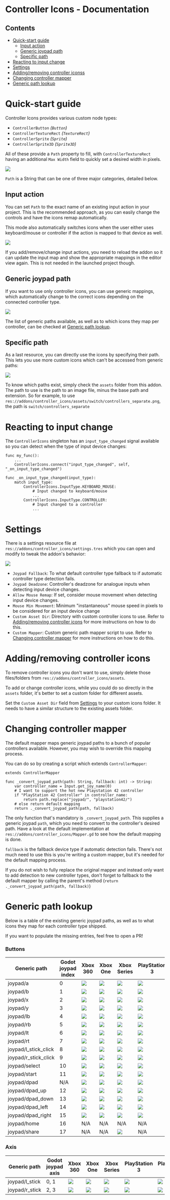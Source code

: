 # Controller Icons - Documentation

## Contents

- [Quick-start guide](#quick-start-guide)
	- [Input action](#input-action)
	- [Generic joypad path](#generic-joypad-path)
	- [Specific path](#specific-path)
- [Reacting to input change](#reacting-to-input-change)
- [Settings](#settings)
- [Adding/removing controller iconss](#addingremoving-controller-icons)
- [Changing controller mapper](#changing-controller-mapper)
- [Generic path lookup](#generic-path-lookup)


# Quick-start guide

Controller Icons provides various custom node types:

- `ControllerButton` _(`Button`)_
- `ControllerTextureRect` _(`TextureRect`)_
- `ControllerSprite` _(`Sprite`)_
- `ControllerSprite3D` _(`Sprite3D`)_

All of these provide a `Path` property to fill, with `ControllerTextureRect` having an additional `Max Width` field to quickly set a desired width in pixels.

![](screenshots/docs/path.png)

`Path` is a String that can be one of three major categories, detailed below.

## Input action

You can set `Path` to the exact name of an existing input action in your project. This is the recommended approach, as you can easily change the controls and have the icons remap automatically.

This mode also automatically switches icons when the user either uses keyboard/mouse or controller if the action is mapped to that device as well.

![](screenshots/docs/input_action.gif)

If you add/remove/change input actions, you need to reload the addon so it can update the input map and show the appropriate mappings in the editor view again. This is not needed in the launched project though.

## Generic joypad path

If you want to use only controller icons, you can use generic mappings, which automatically change to the correct icons depending on the connected controller type.

![](screenshots/docs/generic_path.gif)

The list of generic paths available, as well as to which icons they map per controller, can be checked at [Generic path lookup](#generic-path-lookup).

## Specific path

As a last resource, you can directly use the icons by specifying their path. This lets you use more custom icons which can't be accessed from generic paths:

![](screenshots/docs/specific_path.png)

To know which paths exist, simply check the `assets` folder from this addon. The path to use is the path to an image file, minus the base path and extension. So for example, to use `res://addons/controller_icons/assets/switch/controllers_separate.png`, the path is `switch/controllers_separate`

# Reacting to input change

The `ControllerIcons` singleton has an `input_type_changed` signal available so you can detect when the type of input device changes:

```gdscript
func my_func():
	...
	ControllerIcons.connect("input_type_changed", self, "_on_input_type_changed")

func _on_input_type_changed(input_type):
	match input_type:
		ControllerIcons.InputType.KEYBOARD_MOUSE:
			# Input changed to keyboard/mouse
			...
		ControllerIcons.InputType.CONTROLLER:
			# Input changed to a controller
			...

```
# Settings

There is a settings resource file at `res://addons/controller_icons/settings.tres` which you can open and modify to tweak the addon's behavior:

![](screenshots/docs/settings.png)

- `Joypad Fallback`: To what default controller type fallback to if automatic controller type detection fails.
- `Joypad Deadzone`: Controller's deadzone for analogue inputs when detecting input device changes.
- `Allow Mouse Remap`: If set, consider mouse movement when detecting input device changes.
- `Mouse Min Movement`: Minimum "instantaneous" mouse speed in pixels to be considered for an input device change
- `Custom Asset Dir`: Directory with custom controller icons to use. Refer to [Adding/removing controller icons](#addingremoving-controller-icons) for more instructions on how to do this.
- `Custom Mapper`: Custom generic path mapper script to use. Refer to [Changing controller mapper](#changing-controller-mapper) for more instructions on how to do this.

# Adding/removing controller icons

To remove controller icons you don't want to use, simply delete those files/folders from `res://addons/controller_icons/assets`.

To add or change controller icons, while you could do so directly in the `assets` folder, it's better to set a custom folder for different assets.

Set the `Custom Asset Dir` field from [Settings]() to your custom icons folder. It needs to have a similar structure to the existing assets folder.

# Changing controller mapper

The default mapper maps generic joypad paths to a bunch of popular controllers available. However, you may wish to override this mapping process.

You can do so by creating a script which extends `ControllerMapper`:

```gdscript
extends ControllerMapper

func _convert_joypad_path(path: String, fallback: int) -> String:
	var controller_name = Input.get_joy_name(0)
	# I want to support the hot new Playstation 42 controller
	if "PlayStation 42 Controller" in controller_name:
		return path.replace("joypad/", "playstation42/")
	# else return default mapping
	return ._convert_joypad_path(path, fallback)
```

The only function that's mandatory is `_convert_joypad_path`. This supplies a generic joypad `path`, which you need to convert to the controller's desired path. Have a look at the default implementation at `res://addons/controller_icons/Mapper.gd` to see how the default mapping is done.

`fallback` is the fallback device type if automatic detection fails. There's not much need to use this is you're writing a custom mapper, but it's needed for the default mapping process.

If you do not wish to fully replace the original mapper and instead only want to add detection to new controller types, don't forget to fallback to the default mapper by calling the parent's method (`return ._convert_joypad_path(path, fallback)`)

# Generic path lookup

Below is a table of the existing generic joypad paths, as well as to what icons they map for each controller type shipped.

If you want to populate the missing entries, feel free to open a PR!

### Buttons

| Generic path | Godot joypad index | Xbox 360 | Xbox One | Xbox Series | PlayStation 3 | PlayStation 4 | PlayStation 5 | Nintendo Switch Controller | Nintendo Switch Joy-Con | Steam Controller | Amazon Luna | Google Stadia |
| --- | --- | --- | --- | --- | --- | --- | --- | --- | --- | --- | --- | --- |
| joypad/a | 0 | ![](addons/controller_icons/assets/xbox360/a.png) | ![](addons/controller_icons/assets/xboxone/a.png) | ![](addons/controller_icons/assets/xboxseries/a.png) | ![](addons/controller_icons/assets/ps3/cross.png) | ![](addons/controller_icons/assets/ps4/cross.png) | ![](addons/controller_icons/assets/ps5/cross.png) | ![](addons/controller_icons/assets/switch/b.png) | ![](addons/controller_icons/assets/switch/b.png) | ![](addons/controller_icons/assets/steam/a.png) | ![](addons/controller_icons/assets/luna/a.png) | ![](addons/controller_icons/assets/stadia/a.png) |
| joypad/b | 1 | ![](addons/controller_icons/assets/xbox360/b.png) | ![](addons/controller_icons/assets/xboxone/b.png) | ![](addons/controller_icons/assets/xboxseries/b.png) | ![](addons/controller_icons/assets/ps3/circle.png) | ![](addons/controller_icons/assets/ps4/circle.png) | ![](addons/controller_icons/assets/ps5/circle.png) | ![](addons/controller_icons/assets/switch/a.png) | ![](addons/controller_icons/assets/switch/a.png) | ![](addons/controller_icons/assets/steam/b.png) | ![](addons/controller_icons/assets/luna/b.png) | ![](addons/controller_icons/assets/stadia/b.png) |
| joypad/x | 2 | ![](addons/controller_icons/assets/xbox360/x.png) | ![](addons/controller_icons/assets/xboxone/x.png) | ![](addons/controller_icons/assets/xboxseries/x.png) | ![](addons/controller_icons/assets/ps3/square.png) | ![](addons/controller_icons/assets/ps4/square.png) | ![](addons/controller_icons/assets/ps5/square.png) | ![](addons/controller_icons/assets/switch/y.png) | ![](addons/controller_icons/assets/switch/y.png) | ![](addons/controller_icons/assets/steam/x.png) | ![](addons/controller_icons/assets/luna/x.png) | ![](addons/controller_icons/assets/stadia/x.png) |
| joypad/y | 3 | ![](addons/controller_icons/assets/xbox360/y.png) | ![](addons/controller_icons/assets/xboxone/y.png) | ![](addons/controller_icons/assets/xboxseries/y.png) | ![](addons/controller_icons/assets/ps3/triangle.png) | ![](addons/controller_icons/assets/ps4/triangle.png) | ![](addons/controller_icons/assets/ps5/triangle.png) | ![](addons/controller_icons/assets/switch/x.png) | ![](addons/controller_icons/assets/switch/x.png) | ![](addons/controller_icons/assets/steam/y.png) | ![](addons/controller_icons/assets/luna/y.png) | ![](addons/controller_icons/assets/stadia/y.png) |
| joypad/lb | 4 | ![](addons/controller_icons/assets/xbox360/lb.png) | ![](addons/controller_icons/assets/xboxone/lb.png) | ![](addons/controller_icons/assets/xboxseries/lb.png) | ![](addons/controller_icons/assets/ps3/l1.png) | ![](addons/controller_icons/assets/ps4/l1.png) | ![](addons/controller_icons/assets/ps5/l1.png) | ![](addons/controller_icons/assets/switch/lb.png) | ![](addons/controller_icons/assets/switch/lb.png) | ![](addons/controller_icons/assets/steam/lb.png) | ![](addons/controller_icons/assets/luna/lb.png) | ![](addons/controller_icons/assets/stadia/l1.png) |
| joypad/rb | 5 | ![](addons/controller_icons/assets/xbox360/rb.png) | ![](addons/controller_icons/assets/xboxone/rb.png) | ![](addons/controller_icons/assets/xboxseries/rb.png) | ![](addons/controller_icons/assets/ps3/r1.png) | ![](addons/controller_icons/assets/ps4/r1.png) | ![](addons/controller_icons/assets/ps5/r1.png) | ![](addons/controller_icons/assets/switch/rb.png) | ![](addons/controller_icons/assets/switch/rb.png) | ![](addons/controller_icons/assets/steam/rb.png) | ![](addons/controller_icons/assets/luna/rb.png) | ![](addons/controller_icons/assets/stadia/r1.png) |
| joypad/lt | 6 | ![](addons/controller_icons/assets/xbox360/lt.png) | ![](addons/controller_icons/assets/xboxone/lt.png) | ![](addons/controller_icons/assets/xboxseries/lt.png) | ![](addons/controller_icons/assets/ps3/l2.png) | ![](addons/controller_icons/assets/ps4/l2.png) | ![](addons/controller_icons/assets/ps5/l2.png) | ![](addons/controller_icons/assets/switch/lt.png) | ![](addons/controller_icons/assets/switch/lt.png) | ![](addons/controller_icons/assets/steam/lt.png) | ![](addons/controller_icons/assets/luna/lt.png) | ![](addons/controller_icons/assets/stadia/l2.png) |
| joypad/rt | 7 | ![](addons/controller_icons/assets/xbox360/rt.png) | ![](addons/controller_icons/assets/xboxone/rt.png) | ![](addons/controller_icons/assets/xboxseries/rt.png) | ![](addons/controller_icons/assets/ps3/r2.png) | ![](addons/controller_icons/assets/ps4/r2.png) | ![](addons/controller_icons/assets/ps5/r2.png) | ![](addons/controller_icons/assets/switch/rt.png) | ![](addons/controller_icons/assets/switch/rt.png) | ![](addons/controller_icons/assets/steam/rt.png) | ![](addons/controller_icons/assets/luna/rt.png) | ![](addons/controller_icons/assets/stadia/r2.png) |
| joypad/l_stick_click | 8 | ![](addons/controller_icons/assets/xbox360/l_stick_click.png) | ![](addons/controller_icons/assets/xboxone/l_stick_click.png) | ![](addons/controller_icons/assets/xboxseries/l_stick_click.png) | ![](addons/controller_icons/assets/ps3/l_stick_click.png) | ![](addons/controller_icons/assets/ps4/l_stick_click.png) | ![](addons/controller_icons/assets/ps5/l_stick_click.png) | N/A | N/A | N/A | ![](addons/controller_icons/assets/luna/l_stick_click.png) | N/A |
| joypad/r_stick_click | 9 | ![](addons/controller_icons/assets/xbox360/r_stick_click.png) | ![](addons/controller_icons/assets/xboxone/r_stick_click.png) | ![](addons/controller_icons/assets/xboxseries/r_stick_click.png) | ![](addons/controller_icons/assets/ps3/r_stick_click.png) | ![](addons/controller_icons/assets/ps4/r_stick_click.png) | ![](addons/controller_icons/assets/ps5/r_stick_click.png) | N/A | N/A | ![](addons/controller_icons/assets/steam/right_track_center.png) | ![](addons/controller_icons/assets/luna/r_stick_click.png) | N/A |
| joypad/select | 10 | ![](addons/controller_icons/assets/xbox360/back.png) | ![](addons/controller_icons/assets/xboxone/view.png) | ![](addons/controller_icons/assets/xboxseries/view.png) | ![](addons/controller_icons/assets/ps3/select.png) | ![](addons/controller_icons/assets/ps4/share.png) | ![](addons/controller_icons/assets/ps5/share.png) | ![](addons/controller_icons/assets/switch/minus.png) | ![](addons/controller_icons/assets/switch/minus.png) | ![](addons/controller_icons/assets/steam/back.png) | ![](addons/controller_icons/assets/luna/circle.png) | ![](addons/controller_icons/assets/stadia/dots.png) |
| joypad/start | 11 | ![](addons/controller_icons/assets/xbox360/start.png) | ![](addons/controller_icons/assets/xboxone/menu.png) | ![](addons/controller_icons/assets/xboxseries/menu.png) | ![](addons/controller_icons/assets/ps3/start.png) | ![](addons/controller_icons/assets/ps4/options.png) | ![](addons/controller_icons/assets/ps5/options.png) | ![](addons/controller_icons/assets/switch/plus.png) | ![](addons/controller_icons/assets/switch/plus.png) | ![](addons/controller_icons/assets/steam/start.png) | ![](addons/controller_icons/assets/luna/menu.png) | ![](addons/controller_icons/assets/stadia/menu.png) |
| joypad/dpad | N/A | ![](addons/controller_icons/assets/xbox360/dpad.png) | ![](addons/controller_icons/assets/xboxone/dpad.png) | ![](addons/controller_icons/assets/xboxseries/dpad.png) | ![](addons/controller_icons/assets/ps3/dpad.png) | ![](addons/controller_icons/assets/ps4/dpad.png) | ![](addons/controller_icons/assets/ps5/dpad.png) | ![](addons/controller_icons/assets/switch/dpad.png) | ![](addons/controller_icons/assets/switch/dpad.png) | ![](addons/controller_icons/assets/steam/left_track.png) | ![](addons/controller_icons/assets/luna/dpad.png) | ![](addons/controller_icons/assets/stadia/dpad.png) |
| joypad/dpad_up | 12 | ![](addons/controller_icons/assets/xbox360/dpad_up.png) | ![](addons/controller_icons/assets/xboxone/dpad_up.png) | ![](addons/controller_icons/assets/xboxseries/dpad_up.png) | ![](addons/controller_icons/assets/ps3/dpad_up.png) | ![](addons/controller_icons/assets/ps4/dpad_up.png) | ![](addons/controller_icons/assets/ps5/dpad_up.png) | ![](addons/controller_icons/assets/switch/dpad_up.png) | ![](addons/controller_icons/assets/switch/up.png) | ![](addons/controller_icons/assets/steam/left_track_up.png) | ![](addons/controller_icons/assets/luna/dpad_up.png) | ![](addons/controller_icons/assets/stadia/dpad_up.png) |
| joypad/dpad_down | 13 | ![](addons/controller_icons/assets/xbox360/dpad_down.png) | ![](addons/controller_icons/assets/xboxone/dpad_down.png) | ![](addons/controller_icons/assets/xboxseries/dpad_down.png) | ![](addons/controller_icons/assets/ps3/dpad_down.png) | ![](addons/controller_icons/assets/ps4/dpad_down.png) | ![](addons/controller_icons/assets/ps5/dpad_down.png) | ![](addons/controller_icons/assets/switch/dpad_down.png) | ![](addons/controller_icons/assets/switch/down.png) | ![](addons/controller_icons/assets/steam/left_track_down.png) | ![](addons/controller_icons/assets/luna/dpad_down.png) | ![](addons/controller_icons/assets/stadia/dpad_down.png) |
| joypad/dpad_left | 14 | ![](addons/controller_icons/assets/xbox360/dpad_left.png) | ![](addons/controller_icons/assets/xboxone/dpad_left.png) | ![](addons/controller_icons/assets/xboxseries/dpad_left.png) | ![](addons/controller_icons/assets/ps3/dpad_left.png) | ![](addons/controller_icons/assets/ps4/dpad_left.png) | ![](addons/controller_icons/assets/ps5/dpad_left.png) | ![](addons/controller_icons/assets/switch/dpad_left.png) | ![](addons/controller_icons/assets/switch/left.png) | ![](addons/controller_icons/assets/steam/left_track_left.png) | ![](addons/controller_icons/assets/luna/dpad_left.png) | ![](addons/controller_icons/assets/stadia/dpad_left.png) |
| joypad/dpad_right | 15 | ![](addons/controller_icons/assets/xbox360/dpad_right.png) | ![](addons/controller_icons/assets/xboxone/dpad_right.png) | ![](addons/controller_icons/assets/xboxseries/dpad_right.png) | ![](addons/controller_icons/assets/ps3/dpad_right.png) | ![](addons/controller_icons/assets/ps4/dpad_right.png) | ![](addons/controller_icons/assets/ps5/dpad_right.png) | ![](addons/controller_icons/assets/switch/dpad_right.png) | ![](addons/controller_icons/assets/switch/right.png) | ![](addons/controller_icons/assets/steam/left_track_right.png) | ![](addons/controller_icons/assets/luna/dpad_right.png) | ![](addons/controller_icons/assets/stadia/dpad_right.png) |
| joypad/home | 16 | N/A | N/A | N/A | N/A | N/A | N/A | ![](addons/controller_icons/assets/switch/home.png) | ![](addons/controller_icons/assets/switch/home.png) | ![](addons/controller_icons/assets/steam/system.png) | N/A | ![](addons/controller_icons/assets/stadia/assistant.png) |
| joypad/share | 17 | N/A | N/A | ![](addons/controller_icons/assets/xboxseries/share.png) | N/A | N/A | ![](addons/controller_icons/assets/ps5/microphone.png) | ![](addons/controller_icons/assets/switch/square.png) | ![](addons/controller_icons/assets/switch/square.png) | N/A | ![](addons/controller_icons/assets/luna/microphone.png) | ![](addons/controller_icons/assets/stadia/select.png) |

### Axis

| Generic path | Godot joypad axis | Xbox 360 | Xbox One | Xbox Series | PlayStation 3 | PlayStation 4 | PlayStation 5 | Nintendo Switch Controller | Nintendo Switch Joy-Con | Steam Controller | Amazon Luna | Google Stadia |
| --- | --- | --- | --- | --- | --- | --- | --- | --- | --- | --- | --- | --- |
| joypad/l_stick | 0, 1 | ![](addons/controller_icons/assets/xbox360/l_stick.png) | ![](addons/controller_icons/assets/xboxone/l_stick.png) | ![](addons/controller_icons/assets/xboxseries/l_stick.png) | ![](addons/controller_icons/assets/ps3/l_stick.png) | ![](addons/controller_icons/assets/ps4/l_stick.png) | ![](addons/controller_icons/assets/ps5/l_stick.png) | ![](addons/controller_icons/assets/switch/l_stick.png) | ![](addons/controller_icons/assets/switch/l_stick.png) | ![](addons/controller_icons/assets/steam/stick.png) | ![](addons/controller_icons/assets/luna/l_stick.png) | ![](addons/controller_icons/assets/stadia/l_stick.png) |
| joypad/r_stick | 2, 3 | ![](addons/controller_icons/assets/xbox360/r_stick.png) | ![](addons/controller_icons/assets/xboxone/r_stick.png) | ![](addons/controller_icons/assets/xboxseries/r_stick.png) | ![](addons/controller_icons/assets/ps3/r_stick.png) | ![](addons/controller_icons/assets/ps4/r_stick.png) | ![](addons/controller_icons/assets/ps5/r_stick.png) | ![](addons/controller_icons/assets/switch/r_stick.png) | ![](addons/controller_icons/assets/switch/r_stick.png) | ![](addons/controller_icons/assets/steam/right_track.png) | ![](addons/controller_icons/assets/luna/r_stick.png) | ![](addons/controller_icons/assets/stadia/r_stick.png) |